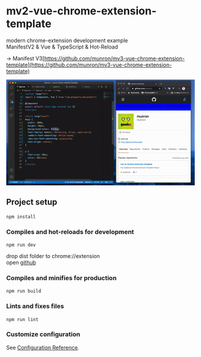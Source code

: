 # mv2-vue-chrome-extension-template

modern chrome-extension development example  
ManifestV2 & Vue & TypeScript & Hot-Reload  

→ Manifest V3[https://github.com/munron/mv3-vue-chrome-extension-template](https://github.com/munron/mv3-vue-chrome-extension-template)

![hot-reload](./hotreload.gif)

## Project setup
```
npm install
```


### Compiles and hot-reloads for development
```
npm run dev
```
drop dist folder to chrome://extension   
open [github](https://github.com/)

### Compiles and minifies for production
```
npm run build
```

### Lints and fixes files
```
npm run lint
```

### Customize configuration
See [Configuration Reference](https://cli.vuejs.org/config/).
